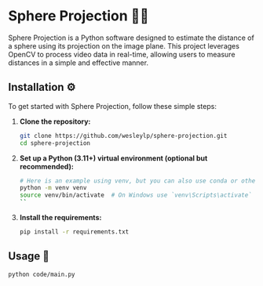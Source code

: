 # Sphere Projection :large_blue_circle::straight_ruler:

Sphere Projection is a Python software designed to estimate the distance of a sphere using  its projection on the image plane. This project leverages OpenCV to process video data in real-time, allowing users to measure distances in a simple and effective manner.

## Installation :gear:

To get started with Sphere Projection, follow these simple steps:

1. **Clone the repository:**
   ```bash
   git clone https://github.com/wesleylp/sphere-projection.git
   cd sphere-projection
   ```
2. **Set up a Python (3.11+) virtual environment (optional but recommended):**
   ```bash
   # Here is an example using venv, but you can also use conda or other.
   python -m venv venv
   source venv/bin/activate  # On Windows use `venv\Scripts\activate`
   ``
3. **Install the requirements:**
   ```bash
   pip install -r requirements.txt
   ```

## Usage :rocket:
<!-- 1. **Running:** -->
   ```bash
   python code/main.py
   ```


